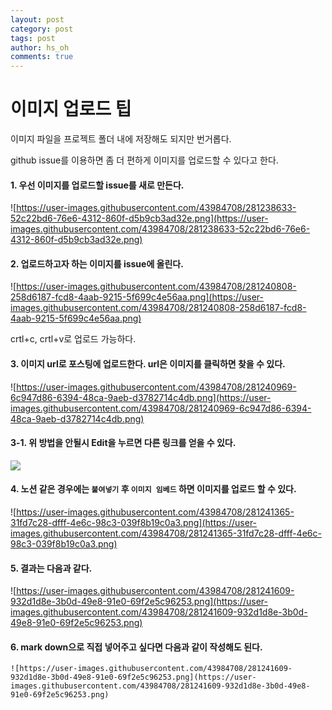 ```yaml
---
layout: post
category: post
tags: post
author: hs_oh
comments: true
---
```


# 이미지 업로드 팁

이미지 파일을 프로젝트 폴더 내에 저장해도 되지만 번거롭다.

github issue를 이용하면 좀 더 편하게 이미지를 업로드할 수 있다고 한다. 

#### 1. 우선 이미지를 업로드할 issue를 새로 만든다. 

![https://user-images.githubusercontent.com/43984708/281238633-52c22bd6-76e6-4312-860f-d5b9cb3ad32e.png](https://user-images.githubusercontent.com/43984708/281238633-52c22bd6-76e6-4312-860f-d5b9cb3ad32e.png)

#### 2. 업로드하고자 하는 이미지를 issue에 올린다. 

![https://user-images.githubusercontent.com/43984708/281240808-258d6187-fcd8-4aab-9215-5f699c4e56aa.png](https://user-images.githubusercontent.com/43984708/281240808-258d6187-fcd8-4aab-9215-5f699c4e56aa.png)

crtl+c, crtl+v로 업로드 가능하다.

#### 3. 이미지 url로 포스팅에 업로드한다. url은 이미지를 클릭하면 찾을 수 있다.

![https://user-images.githubusercontent.com/43984708/281240969-6c947d86-6394-48ca-9aeb-d3782714c4db.png](https://user-images.githubusercontent.com/43984708/281240969-6c947d86-6394-48ca-9aeb-d3782714c4db.png)

#### 3-1. 위 방법을 안될시 Edit을 누르면 다른 링크를 얻을 수 있다.
![](https://github.com/speech-team-korea/speech-team-korea.github.io/assets/43984708/52735c46-9400-44db-a32a-62b20d625263)

#### 4. 노션 같은 경우에는 `붙여넣기` 후 `이미지 임베드` 하면 이미지를 업로드 할 수 있다. 

![https://user-images.githubusercontent.com/43984708/281241365-31fd7c28-dfff-4e6c-98c3-039f8b19c0a3.png](https://user-images.githubusercontent.com/43984708/281241365-31fd7c28-dfff-4e6c-98c3-039f8b19c0a3.png)

#### 5. 결과는 다음과 같다. 

![https://user-images.githubusercontent.com/43984708/281241609-932d1d8e-3b0d-49e8-91e0-69f2e5c96253.png](https://user-images.githubusercontent.com/43984708/281241609-932d1d8e-3b0d-49e8-91e0-69f2e5c96253.png)

#### 6. mark down으로 직접 넣어주고 싶다면 다음과 같이 작성해도 된다.
```
![https://user-images.githubusercontent.com/43984708/281241609-932d1d8e-3b0d-49e8-91e0-69f2e5c96253.png](https://user-images.githubusercontent.com/43984708/281241609-932d1d8e-3b0d-49e8-91e0-69f2e5c96253.png)
```
